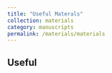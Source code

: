 ```yaml
---
title: "Useful Materals"
collection: materials
category: manuscripts
permalink: /materials/materials
---
```


## Useful
